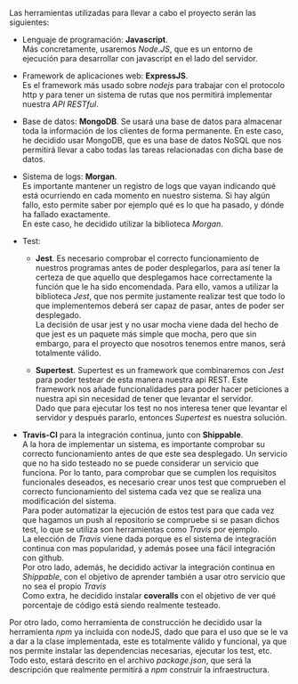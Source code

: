 Las herramientas utilizadas para llevar a cabo el proyecto serán las siguientes:

  - Lenguaje de programación: **Javascript**.  
  Más concretamente, usaremos *Node.JS*, que es un entorno de ejecución para desarrollar con javascript en el lado del servidor.

  - Framework de aplicaciones web: **ExpressJS**.  
  Es el framework más usado sobre *nodejs* para trabajar con el protocolo http y para tener un sistema de rutas que nos permitirá implementar nuestra *API RESTful*.

  - Base de datos: **MongoDB**.
  Se usará una base de datos para almacenar toda la información de los clientes de forma permanente. En este caso, he decidido usar MongoDB, que es una base de datos NoSQL que nos permitirá llevar a cabo todas las tareas relacionadas con dicha base de datos.

  - Sistema de logs: **Morgan**.  
  Es importante mantener un registro de logs que vayan indicando qué está ocurriendo en cada momento en nuestro sistema. Si hay algún fallo, esto permite saber por ejemplo qué es lo que ha pasado, y dónde ha fallado exactamente.  
  En este caso, he decidido utilizar la biblioteca *Morgan*.

  - Test:

    - **Jest**. Es necesario comprobar el correcto funcionamiento de nuestros programas antes de poder desplegarlos, para así tener la certeza de que aquello que desplegamos hace correctamente la función que le ha sido encomendada. Para ello, vamos a utilizar la biblioteca *Jest*, que nos permite justamente realizar test que todo lo que implementemos deberá ser capaz de pasar, antes de poder ser desplegado.  
    La decisión de usar jest y no usar mocha viene dada del hecho de que jest es un paquete más simple que mocha, pero que sin embargo, para el proyecto que nosotros tenemos entre manos, será totalmente válido.

    - **Supertest**. Supertest es un framework que combinaremos con *Jest* para poder testear de esta manera nuestra api REST. Este framework nos añade funcionalidades para poder hacer peticiones a nuestra api sin necesidad de tener que levantar el servidor.  
    Dado que para ejecutar los test no nos interesa tener que levantar el servidor y después pararlo, entonces *Supertest* es nuestra solución.

  - **Travis-CI** para la integración continua, junto con **Shippable**.  
  A la hora de implementar un sistema, es importante comprobar su correcto funcionamiento antes de que este sea desplegado. Un servicio que no ha sido testeado no se puede considerar un servicio que funciona. Por lo tanto, para comprobar que se cumplen los requisitos funcionales deseados, es necesario crear unos test que comprueben el correcto funcionamiento del sistema cada vez que se realiza una modificación del sistema.  
  Para poder automatizar la ejecución de estos test para que cada vez que hagamos un push al repositorio se compruebe si se pasan dichos test, lo que se utiliza son herramientas como *Travis* por ejemplo.  
  La elección de *Travis* viene dada porque es el sistema de integración continua con mas popularidad, y además posee una fácil integración con github.  
  Por otro lado, además, he decidido activar la integración continua en *Shippable*, con el objetivo de aprender también a usar otro servicio que no sea el propio *Travis*  
  Como extra, he decidido instalar **coveralls** con el objetivo de ver qué porcentaje de código está siendo realmente testeado.

Por otro lado, como herramienta de construcción he decidido usar la herramienta *npm* ya incluida con nodeJS, dado que para el uso que se le va a dar a la clase implementada, este es totalmente válido y funcional, ya que nos permite instalar las dependencias necesarias, ejecutar los test, etc. Todo esto, estará descrito en el archivo *package.json*, que será la descripción que realmente permitirá a *npm* construir la infraestructura.

